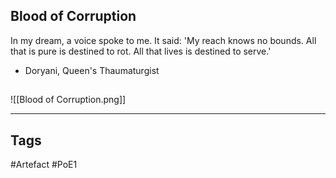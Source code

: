 ## Blood of Corruption
In my dream, a voice spoke to me. It said:
'My reach knows no bounds.
All that is pure is destined to rot.
All that lives is destined to serve.'
- Doryani, Queen's Thaumaturgist
##
![[Blood of Corruption.png]]

---
## Tags
#Artefact
#PoE1